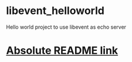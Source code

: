 # libevent_helloworld
Hello world project to use libevent as echo server

# [Absolute README link](https://github.com/<em>username</em>/<em>repo</em>/blob/branch/docs/more_words.md)
